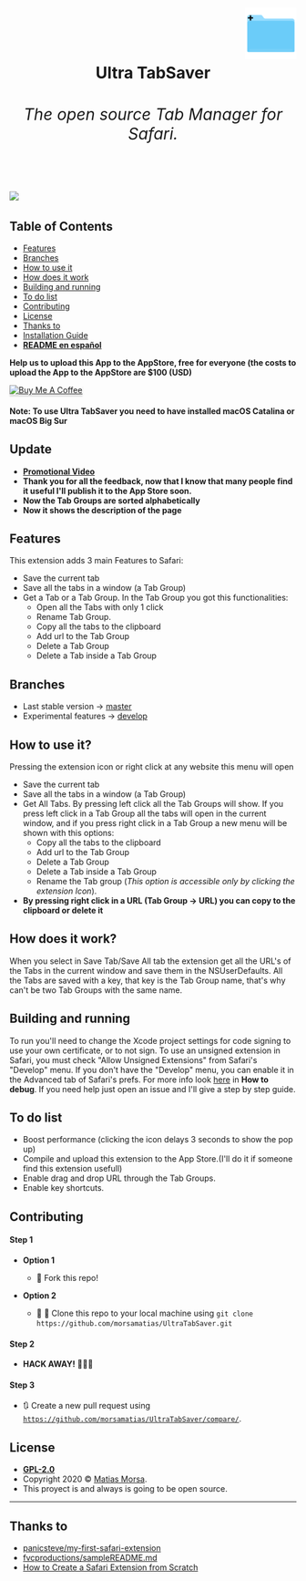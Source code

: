 <h1>
      <div class="row">
         <div class="column" align = "right" >
           <img src = "UltraTabSaver.png" alt="Logo UTN" width="90"></a></div>
        </div>
        <div class="column" align= "center"> 
           Ultra TabSaver
          <h6>
            The open source Tab Manager for Safari.
          </h6>
        </div>
      </div>
</h1>

![](Ultra-TabSaver.gif)

## Table of Contents
- [Features](#features)
- [Branches](#branches)
- [How to use it](#how-to-use-it)
- [How does it work](#how-does-it-work)
- [Building and running](#building-and-running)
- [To do list](#to-do-list)
- [Contributing](#contributing)
- [License](#license)
- [Thanks to](#thanks-to)
- [Installation Guide](https://github.com/Swift-open-source/UltraTabSaver/blob/main/INSTALLATION_GUIDE.md)
- **[README en español](README-spanish.md)**

**Help us to upload this App to the AppStore, free for everyone (the costs to upload the App to the AppStore are $100 (USD)** 

<a href="https://www.buymeacoffee.com/UltraTabSaver" target="_blank"><img src="https://www.buymeacoffee.com/assets/img/custom_images/orange_img.png" alt="Buy Me A Coffee" style="height: 41px !important;width: 174px !important;box-shadow: 0px 3px 2px 0px rgba(190, 190, 190, 0.5) !important;-webkit-box-shadow: 0px 3px 2px 0px rgba(190, 190, 190, 0.5) !important;" ></a>

#### Note: To use Ultra TabSaver you need to have installed macOS Catalina or macOS Big Sur

## Update
- **[Promotional Video](https://www.youtube.com/watch?v=PNPAnn-jOCE)**
- **Thank you for all the feedback, now that I know that many people find it useful I'll publish it to the App Store soon.**
- **Now the Tab Groups are sorted alphabetically**
- **Now it shows the description of the page**

## Features
This extension adds 3 main Features to Safari:
* Save the current tab
* Save all the tabs in a window (a Tab Group)
* Get a Tab or a Tab Group. In the Tab Group you got this functionalities:
   * Open all the Tabs with only 1 click
   * Rename Tab Group.
   * Copy all the tabs to the clipboard
   * Add url to  the Tab Group
   * Delete a Tab Group
   * Delete a Tab inside a Tab Group
   

## Branches
- Last stable version -> [master](https://github.com/Swift-open-source/UltraTabSaver/tree/master)
- Experimental features -> [develop](https://github.com/Swift-open-source/UltraTabSaver/tree/develop)
   
   
## How to use it?
Pressing the extension icon or right click at any website this menu will open
* Save the current tab
* Save all the tabs in a window (a Tab Group)
* Get All Tabs. By pressing left click all the Tab Groups will show. If you press left click in a Tab Group all the tabs will open in the current window, and if you press right click in a Tab Group a new menu will be shown with this options:
   * Copy all the tabs to the clipboard
   * Add url to  the Tab Group
   * Delete a Tab Group
   * Delete a Tab inside a Tab Group
   * Rename the Tab group (*This option is accessible only by clicking the extension Icon*).
* **By pressing right click in a URL (Tab Group -> URL) you can copy to the clipboard or delete it**
 
 
## How does it work?
When you select in Save Tab/Save All tab the extension get all the URL's of the Tabs in the current window and save them in the NSUserDefaults. 
All the Tabs are saved with a key, that key is the Tab Group name, that's why can't be two Tab Groups with the same name.

## Building and running
To run  you'll need to change the Xcode project settings for code signing to use your own certificate, or to not sign. To use an unsigned extension in Safari, you must check "Allow Unsigned Extensions" from Safari's "Develop" menu. If you don't have the "Develop" menu, you can enable it in the Advanced tab of Safari's prefs.
For more info look [here](https://blog.yimingliu.com/2018/11/14/notes-on-porting-a-safari-extension-to-a-safari-app-extension/) in **How to debug**. If you need help just open an issue and I'll give a step by step guide. 

## To do list
- Boost performance (clicking the icon delays 3 seconds to show the pop up)
- Compile and upload this extension to the App Store.(I'll do it if someone find this extension usefull)
- Enable drag and drop URL through the Tab Groups.
- Enable key shortcuts.

## Contributing

#### Step 1

- **Option 1**
    - 🍴 Fork this repo!

- **Option 2**
    - 🐑 🐑 Clone this repo to your local machine using `git clone https://github.com/morsamatias/UltraTabSaver.git`

#### Step 2

- **HACK AWAY!** 🔨🔨🔨

#### Step 3

- 🔃 Create a new pull request using <a href="https://github.com/morsamatias/UltraTabSaver/compare/develop...yourbranch" target="_blank">`https://github.com/morsamatias/UltraTabSaver/compare/`</a>.

## License

- **[GPL-2.0](https://www.gnu.org/licenses/old-licenses/gpl-2.0.en.html)**
- Copyright 2020 © <a href="https://www.linkedin.com/in/morsamatias" target="_blank">Matias Morsa</a>.
- This proyect is and always is going to be open source.
---
## Thanks to
- [panicsteve/my-first-safari-extension](https://github.com/panicsteve/my-first-safari-extension)
- [fvcproductions/sampleREADME.md](https://gist.github.com/fvcproductions/1bfc2d4aecb01a834b46)
- [How to Create a Safari Extension from Scratch](https://blog.yimingliu.com/2018/11/14/notes-on-porting-a-safari-extension-to-a-safari-app-extension/)
